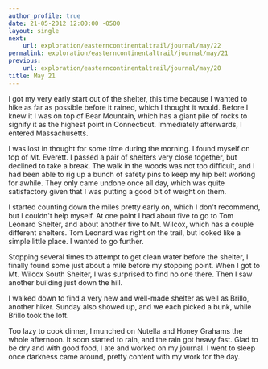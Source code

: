```yaml
---
author_profile: true
date: 21-05-2012 12:00:00 -0500
layout: single
next:
    url: exploration/easterncontinentaltrail/journal/may/22
permalink: exploration/easterncontinentaltrail/journal/may/21
previous:
    url: exploration/easterncontinentaltrail/journal/may/20
title: May 21
---
```

I got my very early start out of the shelter, this time because I wanted to hike as far as possible before it rained, which I thought it would. Before I knew it I was on top of Bear Mountain, which has a giant pile of rocks to signify it as the highest point in Connecticut. Immediately afterwards, I entered Massachusetts.

I was lost in thought for some time during the morning. I found myself on top of Mt. Everett. I passed a pair of shelters very close together, but declined to take a break. The walk in the woods was not too difficult, and I had been able to rig up a bunch of safety pins to keep my hip belt working for awhile. They only came undone once all day, which was quite satisfactory given that I was putting a good bit of weight on them.

I started counting down the miles pretty early on, which I don't recommend, but I couldn't help myself. At one point I had about five to go to Tom Leonard Shelter, and about another five to Mt. Wilcox, which has a couple different shelters. Tom Leonard was right on the trail, but looked like a simple little place. I wanted to go further.

Stopping several times to attempt to get clean water before the shelter, I finally found some just about a mile before my stopping point. When I got to Mt. Wilcox South Shelter, I was surprised to find no one there. Then I saw another building just down the hill.

I walked down to find a very new and well-made shelter as well as Brillo, another hiker. Sunday also showed up, and we each picked a bunk, while Brillo took the loft.

Too lazy to cook dinner, I munched on Nutella and Honey Grahams the whole afternoon. It soon started to rain, and the rain got heavy fast. Glad to be dry and with good food, I ate and worked on my journal. I went to sleep once darkness came around, pretty content with my work for the day.